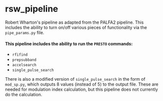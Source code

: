 # rsw_pipeline

Robert Wharton's pipeline as adapted from the PALFA2 pipeline.  This includes the ability to turn on/off various pieces of functionality via the `pipe_params.py` file.

#### This pipeline includes the ability to run the `PRESTO` commands:
* `rfifind`
* `prepsubband`
* `accelsearch`
* `single_pulse_search`

There is also a modified version of `single_pulse_search` in the form of `mod_sp.py`, which outputs 8 values (instead of 5) to the output file. These are needed for modulation index calculation, but this pipeline does not currently do the calculation.
